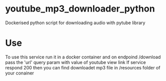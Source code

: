 # youtube_mp3_downloader_python
Dockerised python script for downloading audio with pytube library

# Use
To use this service run it in a docker container and on endpoind /download pass the 'url' query param with value of youtube view link
If service respond 200 then you can find downloadet mp3 file in /resources folder of your conainer
